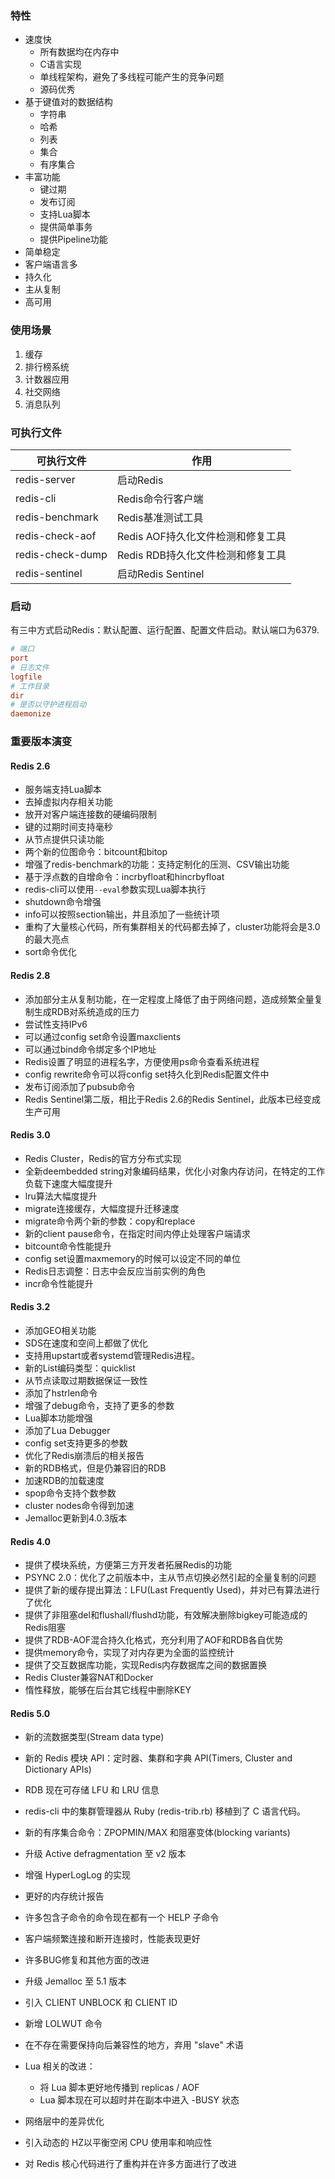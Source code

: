### 特性

- 速度快
    - 所有数据均在内存中
    - C语言实现
    - 单线程架构，避免了多线程可能产生的竞争问题
    - 源码优秀
- 基于键值对的数据结构
    - 字符串
    - 哈希
    - 列表
    - 集合
    - 有序集合
- 丰富功能
    - 键过期
    - 发布订阅
    - 支持Lua脚本
    - 提供简单事务
    - 提供Pipeline功能
- 简单稳定
- 客户端语言多
- 持久化
- 主从复制
- 高可用

### 使用场景

1. 缓存
2. 排行榜系统
3. 计数器应用
4. 社交网络
5. 消息队列

### 可执行文件

| 可执行文件       | 作用                              |
| ---------------- | --------------------------------- |
| redis-server     | 启动Redis                         |
| redis-cli        | Redis命令行客户端                 |
| redis-benchmark  | Redis基准测试工具                 |
| redis-check-aof  | Redis AOF持久化文件检测和修复工具 |
| redis-check-dump | Redis RDB持久化文件检测和修复工具 |
| redis-sentinel   | 启动Redis Sentinel                |

### 启动

有三中方式启动Redis：默认配置、运行配置、配置文件启动。默认端口为6379.

```ini
# 端口
port 
# 日志文件
logfile
# 工作目录
dir
# 是否以守护进程启动
daemonize
```

### 重要版本演变

#### Redis 2.6

- 服务端支持Lua脚本
- 去掉虚拟内存相关功能
- 放开对客户端连接数的硬编码限制
- 键的过期时间支持毫秒
- 从节点提供只读功能
- 两个新的位图命令：bitcount和bitop
- 增强了redis-benchmark的功能：支持定制化的压测、CSV输出功能
- 基于浮点数的自增命令：incrbyfloat和hincrbyfloat
- redis-cli可以使用`--eval`参数实现Lua脚本执行
- shutdown命令增强
- info可以按照section输出，并且添加了一些统计项
- 重构了大量核心代码，所有集群相关的代码都去掉了，cluster功能将会是3.0的最大亮点
- sort命令优化

#### Redis 2.8

- 添加部分主从复制功能，在一定程度上降低了由于网络问题，造成频繁全量复制生成RDB对系统造成的压力
- 尝试性支持IPv6
- 可以通过config set命令设置maxclients
- 可以通过bind命令绑定多个IP地址
- Redis设置了明显的进程名字，方便使用ps命令查看系统进程
- config rewrite命令可以将config set持久化到Redis配置文件中
- 发布订阅添加了pubsub命令
- Redis Sentinel第二版，相比于Redis 2.6的Redis Sentinel，此版本已经变成生产可用

#### Redis 3.0

- Redis Cluster，Redis的官方分布式实现
- 全新deembedded string对象编码结果，优化小对象内存访问，在特定的工作负载下速度大幅度提升
- lru算法大幅度提升
- migrate连接缓存，大幅度提升迁移速度
- migrate命令两个新的参数：copy和replace
- 新的client pause命令，在指定时间内停止处理客户端请求
- bitcount命令性能提升
- config set设置maxmemory的时候可以设定不同的单位
- Redis日志调整：日志中会反应当前实例的角色
- incr命令性能提升

#### Redis 3.2

- 添加GEO相关功能
- SDS在速度和空间上都做了优化
- 支持用upstart或者systemd管理Redis进程。
- 新的List编码类型：quicklist
- 从节点读取过期数据保证一致性
- 添加了hstrlen命令
- 增强了debug命令，支持了更多的参数
- Lua脚本功能增强
- 添加了Lua Debugger
- config set支持更多的参数
- 优化了Redis崩溃后的相关报告
- 新的RDB格式，但是仍兼容旧的RDB
- 加速RDB的加载速度
- spop命令支持个数参数
- cluster nodes命令得到加速
- Jemalloc更新到4.0.3版本

#### Redis 4.0

- 提供了模块系统，方便第三方开发者拓展Redis的功能
- PSYNC 2.0：优化了之前版本中，主从节点切换必然引起的全量复制的问题
- 提供了新的缓存提出算法：LFU(Last Frequently Used)，并对已有算法进行了优化
- 提供了非阻塞del和flushall/flushd功能，有效解决删除bigkey可能造成的Redis阻塞
- 提供了RDB-AOF混合持久化格式，充分利用了AOF和RDB各自优势
- 提供memory命令，实现了对内存更为全面的监控统计
- 提供了交互数据库功能，实现Redis内存数据库之间的数据置换
- Redis Cluster兼容NAT和Docker
- 惰性释放，能够在后台其它线程中删除KEY

#### Redis 5.0

- 新的流数据类型(Stream data type)

- 新的 Redis 模块 API：定时器、集群和字典 API(Timers, Cluster and Dictionary APIs)

- RDB 现在可存储 LFU 和 LRU 信息

- redis-cli 中的集群管理器从 Ruby (redis-trib.rb) 移植到了 C 语言代码。

- 新的有序集合命令：ZPOPMIN/MAX 和阻塞变体(blocking variants)

- 升级 Active defragmentation 至 v2 版本

- 增强 HyperLogLog 的实现

- 更好的内存统计报告

- 许多包含子命令的命令现在都有一个 HELP 子命令

- 客户端频繁连接和断开连接时，性能表现更好

- 许多BUG修复和其他方面的改进

- 升级 Jemalloc 至 5.1 版本

- 引入 CLIENT UNBLOCK 和 CLIENT ID

- 新增 LOLWUT 命令

- 在不存在需要保持向后兼容性的地方，弃用 "slave" 术语
- Lua 相关的改进：
    - 将 Lua 脚本更好地传播到 replicas / AOF
    - Lua 脚本现在可以超时并在副本中进入 -BUSY 状态

- 网络层中的差异优化
- 引入动态的 HZ以平衡空闲 CPU 使用率和响应性
- 对 Redis 核心代码进行了重构并在许多方面进行了改进


